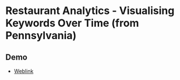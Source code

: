 # Restaurant Analytics - Visualising Keywords Over Time (from Pennsylvania)

## Demo
- [Weblink](https://mithileysh.github.io/Restaurant-Keyword-Analytics/)
